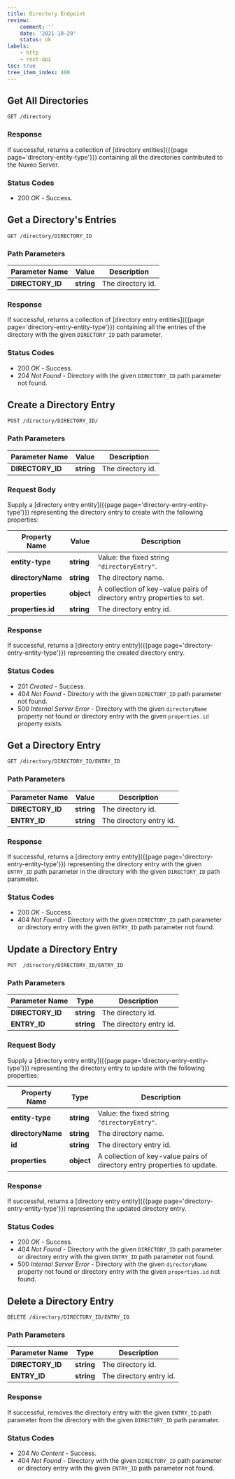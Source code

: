 ```yaml
---
title: Directory Endpoint
review:
    comment: ''
    date: '2021-10-29'
    status: ok
labels:
    - http
    - rest-api
toc: true
tree_item_index: 400
---
```


## Get All Directories

```
GET /directory
```

### Response

If successful, returns a collection of [directory entities]({{page page='directory-entity-type'}}) containing all the directories contributed to the Nuxeo Server.

### Status Codes

- 200 *OK* - Success.

## Get a Directory's Entries

```
GET /directory/DIRECTORY_ID
```

### Path Parameters

| Parameter Name   | Value      | Description       |
| ---------------- | ---------- | ----------------- |
| **DIRECTORY_ID** | **string** | The directory id. |

### Response

If successful, returns a collection of [directory entry entities]({{page page='directory-entry-entity-type'}}) containing all the entries of the directory with the given `DIRECTORY_ID` path parameter.

### Status Codes

- 200 *OK* - Success.
- 204 *Not Found* - Directory with the given `DIRECTORY_ID` path parameter not found.

## Create a Directory Entry

```
POST /directory/DIRECTORY_ID/
```

### Path Parameters

| Parameter Name   | Value      | Description       |
| ---------------- | ---------- | ----------------- |
| **DIRECTORY_ID** | **string** | The directory id. |

### Request Body

Supply a [directory entry entity]({{page page='directory-entry-entity-type'}}) representing the directory entry to create with the following properties:

| Property Name     | Value      | Description                                                           |
| ----------------- | ---------- | --------------------------------------------------------------------- |
| **entity-type**   | **string** | Value: the fixed string `"directoryEntry"`.                           |
| **directoryName** | **string** | The directory name.                                                   |
| **properties**    | **object** | A collection of key-value pairs of directory entry properties to set. |
| **properties.id** | **string** | The directory entry id.                                               |

### Response

If successful, returns a [directory entry entity]({{page page='directory-entry-entity-type'}}) representing the created directory entry.

### Status Codes

- 201 *Created* - Success.
- 404 *Not Found* - Directory with the given `DIRECTORY_ID` path parameter not found.
- 500 *Internal Server Error* - Directory with the given `directoryName` property not found or directory entry with the given `properties.id` property exists.

## Get a Directory Entry

```
GET /directory/DIRECTORY_ID/ENTRY_ID
```

### Path Parameters

| Parameter Name   | Value      | Description             |
| ---------------- | ---------- | ----------------------- |
| **DIRECTORY_ID** | **string** | The directory id.       |
| **ENTRY_ID**     | **string** | The directory entry id. |

### Response

If successful, returns a [directory entry entity]({{page page='directory-entry-entity-type'}}) representing the directory entry with the given `ENTRY_ID` path parameter in the directory with the given `DIRECTORY_ID` path parameter.

### Status Codes

- 200 *OK* - Success.
- 404 *Not Found* - Directory with the given `DIRECTORY_ID` path parameter or directory entry with the given `ENTRY_ID` path parameter not found.

## Update a Directory Entry

```
PUT  /directory/DIRECTORY_ID/ENTRY_ID
```

### Path Parameters

| Parameter Name   | Type       | Description             |
| ---------------- | ---------- | ----------------------- |
| **DIRECTORY_ID** | **string** | The directory id.       |
| **ENTRY_ID**     | **string** | The directory entry id. |

### Request Body

Supply a [directory entry entity]({{page page='directory-entry-entity-type'}}) representing the directory entry to update with the following properties:

| Property Name     | Type       | Description                                                              |
| ----------------- | ---------- | ------------------------------------------------------------------------ |
| **entity-type**   | **string** | Value: the fixed string `"directoryEntry"`.                              |
| **directoryName** | **string** | The directory name.                                                      |
| **id**            | **string** | The directory entry id.                                                  |
| **properties**    | **object** | A collection of key-value pairs of directory entry properties to update. |

### Response

If successful, returns a [directory entry entity]({{page page='directory-entry-entity-type'}}) representing the updated directory entry.

### Status Codes

- 200 *OK* - Success.
- 404 *Not Found* - Directory with the given `DIRECTORY_ID` path parameter or directory entry with the given `ENTRY_ID` path parameter not found.
- 500 *Internal Server Error* - Directory with the given `directoryName` property not found or directory entry with the given `properties.id` not found.

## Delete a Directory Entry

```
DELETE /directory/DIRECTORY_ID/ENTRY_ID
```

### Path Parameters

| Parameter Name   | Type       | Description             |
| ---------------- | ---------- | ----------------------- |
| **DIRECTORY_ID** | **string** | The directory id.       |
| **ENTRY_ID**     | **string** | The directory entry id. |

### Response

If successful, removes the directory entry with the given `ENTRY_ID` path parameter from the directory with the given `DIRECTORY_ID` path paramater.

### Status Codes

- 204 *No Content* - Success.
- 404 *Not Found* - Directory with the given `DIRECTORY_ID` path parameter or directory entry with the given `ENTRY_ID` path parameter not found.
